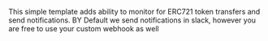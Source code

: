 This simple template adds ability to monitor for ERC721 token transfers and send notifications.
BY Default we send notifications in slack, however you are free to use your custom webhook as well 
